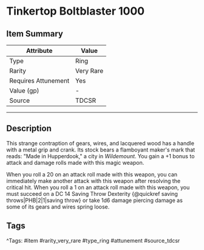 # Tinkertop Boltblaster 1000

## Item Summary

| Attribute            | Value                        |
|----------------------|------------------------------|
| Type                 | Ring |
| Rarity               | Very Rare             |
| Requires Attunement  | Yes                |
| Value (gp)           | -    |
| Source               | TDCSR |

---

## Description

This strange contraption of gears, wires, and lacquered wood has a handle with a metal grip and crank. Its stock bears a flamboyant maker's mark that reads: "Made in Hupperdook," a city in _Wildemount_. You gain a +1 bonus to attack and damage rolls made with this magic weapon.

When you roll a 20 on an attack roll made with this weapon, you can immediately make another attack with this weapon after resolving the critical hit. When you roll a 1 on an attack roll made with this weapon, you must succeed on a DC 14 Saving Throw Dexterity {@quickref saving throws|PHB|2|1|saving throw} or take 1d6 damage piercing damage as some of its gears and wires spring loose.

## Tags

^Tags: #item #rarity_very_rare #type_ring #attunement #source_tdcsr